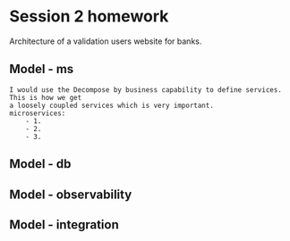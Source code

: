 # Session 2 homework
Architecture of a validation users website for banks.

## Model - ms
    I would use the Decompose by business capability to define services. This is how we get 
    a loosely coupled services which is very important.
    microservices:
        - 1.
        - 2. 
        - 3.
## Model - db

## Model - observability

## Model - integration
    


